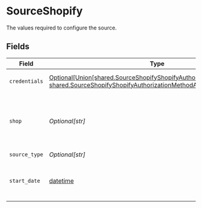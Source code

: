 # SourceShopify

The values required to configure the source.


## Fields

| Field                                                                                                                                                                                                   | Type                                                                                                                                                                                                    | Required                                                                                                                                                                                                | Description                                                                                                                                                                                             | Example                                                                                                                                                                                                 |
| ------------------------------------------------------------------------------------------------------------------------------------------------------------------------------------------------------- | ------------------------------------------------------------------------------------------------------------------------------------------------------------------------------------------------------- | ------------------------------------------------------------------------------------------------------------------------------------------------------------------------------------------------------- | ------------------------------------------------------------------------------------------------------------------------------------------------------------------------------------------------------- | ------------------------------------------------------------------------------------------------------------------------------------------------------------------------------------------------------- |
| `credentials`                                                                                                                                                                                           | [Optional[Union[shared.SourceShopifyShopifyAuthorizationMethodOAuth20, shared.SourceShopifyShopifyAuthorizationMethodAPIPassword]]](undefined/models/shared/sourceshopifyshopifyauthorizationmethod.md) | :heavy_minus_sign:                                                                                                                                                                                      | The authorization method to use to retrieve data from Shopify                                                                                                                                           |                                                                                                                                                                                                         |
| `shop`                                                                                                                                                                                                  | *Optional[str]*                                                                                                                                                                                         | :heavy_check_mark:                                                                                                                                                                                      | The name of your Shopify store found in the URL. For example, if your URL was https://NAME.myshopify.com, then the name would be 'NAME' or 'NAME.myshopify.com'.                                        | my-store                                                                                                                                                                                                |
| `source_type`                                                                                                                                                                                           | *Optional[str]*                                                                                                                                                                                         | :heavy_check_mark:                                                                                                                                                                                      | N/A                                                                                                                                                                                                     |                                                                                                                                                                                                         |
| `start_date`                                                                                                                                                                                            | [datetime](https://docs.python.org/3/library/datetime.html#datetime-objects)                                                                                                                            | :heavy_minus_sign:                                                                                                                                                                                      | The date you would like to replicate data from. Format: YYYY-MM-DD. Any data before this date will not be replicated.                                                                                   |                                                                                                                                                                                                         |